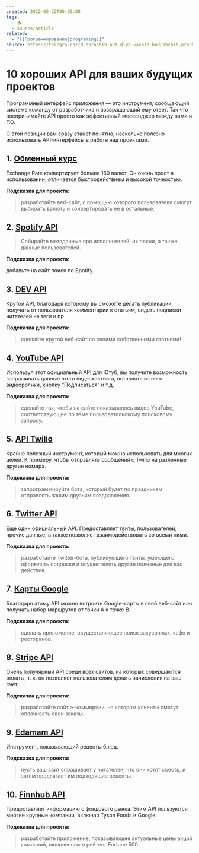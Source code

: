 ```yaml
---
created: 2022-05-22T00:00:00
tags:
  - 📥
  - source/article
related:
  - "[[Программирование|programing]]"
source: https://telegra.ph/10-horoshih-API-dlya-vashih-budushchih-proektov-05-22
---
```


# 10 хороших API для ваших будущих проектов

Программный интерфейс приложения — это инструмент, сообщающий системе команду от разработчика и возвращающий ему ответ. Так что воспринимайте API просто как эффективный мессенджер между вами и ПО.

С этой позиции вам сразу станет понятно, насколько полезно использовать API-интерфейсы в работе над проектами. 


## 1. [Обменный курс](https://translate.google.com/website?sl=auto&tl=ru&nui=1&u=https://www.exchangerate-api.com/)

Exchange Rate конвертирует больше 160 валют. Он очень прост в использовании, отличается быстродействием и высокой точностью.

**Подсказка для проекта:**

> разработайте веб-сайт, с помощью которого пользователи смогут выбирать валюту и конвертировать ее в остальные.


## 2. [Spotify API](https://translate.google.com/website?sl=auto&tl=ru&nui=1&u=https://developer.spotify.com/)

> Собирайте метаданные про исполнителей, их песни, а также данные пользователей. 

**Подсказка для проекта:**

добавьте на сайт поиск по Spotify.


## 3. [DEV API](https://translate.google.com/website?sl=auto&tl=ru&nui=1&u=https://docs.dev.to/api)

Крутой API, благодаря которому вы сможете делать публикации, получать от пользователя комментарии к статьям, видеть подписки читателей на теги и пр.

**Подсказка для проекта:**

> сделайте крутой веб-сайт со своими собственными статьями!


## 4. [YouTube API](https://translate.google.com/website?sl=auto&tl=ru&nui=1&u=https://developers.google.com/youtube/v3)

Используя этот официальный API для Ютуб, вы получите возможность запрашивать данные этого видеохостинга, вставлять из него видеоролики, кнопку “Подписаться” и т.д.

**Подсказка для проекта:**

> сделайте так, чтобы на сайте показывалось видео YouTube, соответствующее по теме пользовательскому поисковому запросу.


## 5. [API Twilio](https://translate.google.com/website?sl=auto&tl=ru&nui=1&u=https://www.twilio.com/docs/sms/send-messages)

Крайне полезный инструмент, который можно использовать для многих целей. К примеру, чтобы отправлять сообщения с Twilio на различные другие номера. 

**Подсказка для проекта:**

> запрограммируйте бота, который будет по праздникам отправлять вашим друзьям поздравления.


## 6. [Twitter API](https://translate.google.com/website?sl=auto&tl=ru&nui=1&u=https://developer.twitter.com/en/docs/twitter-api)

Еще один официальный API. Предоставляет твиты, пользователей, прочие данные, а также позволяет взаимодействовать со всеми ними.

**Подсказка для проекта:**

> разработайте Twitter-бота, публикующего твиты, умеющего оформлять подписки и осуществлять другие полезные для вас действия.


## 7. [Карты Google](https://translate.google.com/website?sl=auto&tl=ru&nui=1&u=https://cloud.google.com/maps-platform)

Благодаря этому API можно встроить Google-карты в свой веб-сайт или получать набор маршрутов от точки А к точке В.

**Подсказка для проекта:**

> сделать приложение, осуществляющее поиск закусочных, кафе и ресторанов.


## 8. [Stripe API](https://translate.google.com/website?sl=auto&tl=ru&nui=1&u=https://stripe.com/docs/api)

Очень популярный API среди всех сайтов, на которых совершаются оплаты, т. к. он позволяет пользователям делать начисления на ваш счет. 

**Подсказка для проекта:**

> разработайте сайт э-коммерции, на котором клиенты смогут оплачивать свои заказы.


## 9. [Edamam API](https://translate.google.com/website?sl=auto&tl=ru&nui=1&u=https://developer.edamam.com/edamam-docs-recipe-api) 

Инструмент, показывающий рецепты блюд.

**Подсказка для проекта:**

> пусть ваш сайт спрашивает у читателей, что они хотят съесть, и затем предлагает им подходящие рецепты.


## 10. [Finnhub API](https://translate.google.com/website?sl=auto&tl=ru&nui=1&u=https://finnhub.io/)

Предоставляет информацию с фондового рынка. Этим API пользуются многие крупные компании, включая Tyson Foods и Google.

**Подсказка для проекта:**

> разработайте приложение, показывающее актуальные цены акций компаний, включенных в рейтинг Fortune 500.

